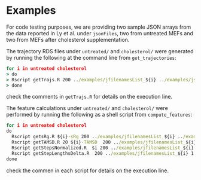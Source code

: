 # Examples

For code testing purposes, we are providing two sample JSON arrays from the data reported in Ly et al. under `jsonFiles`, two from untreated MEFs and two from MEFs after cholesterol supplementation.

The trajectory RDS files under `untreated/` and `cholesterol/` were generated by running the following at the command line from `get_trajectories`:
```bat
for i in untreated cholesterol
> do
> Rscript getTrajs.R 200 ../examples/jfilenamesList_${i} ../examples/jsonFiles ../examples/$i json > ../examples/out.traj.$i 2>&1 &
> done
```
check the comments in `getTrajs.R` for details on the execution line.

The feature calculations under `untreated/` and `cholesterol/` were performed by running the following as a shell script from `compute_features`: 
```bat
for i in untreated cholesterol
do
  Rscript getsRg.R ${i}-sRg 200 ../examples/jfilenamesList_${i} ../examples/$i ../examples/$i > out.srg.$i 2>&1 &
  Rscript getTAMSD.R 20 ${i}-TAMSD  200 ../examples/jfilenamesList_${i} ../examples/$i ../examples/$i > out.tamsd.$i 2>&1 &
  Rscript getStepsNormalized.R  $i 200 ../examples/jfilenamesList_${i} ../examples/$i ../examples/$i > out.stepnorm.$i 2>&1 &
  Rscript getStepLengthsDelta.R  200 ../examples/jfilenamesList_${i} 1 ../examples/$i ../examples/$i > out.steplen.$i 2>&1 &
done
```
check the commen in each script for details on the execution line.
